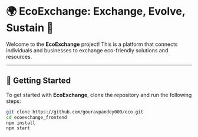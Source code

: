# 🌍 EcoExchange: Exchange, Evolve, Sustain 🌱

Welcome to the **EcoExchange** project! This is a platform that connects individuals and businesses to exchange eco-friendly solutions and resources.

---

## 🚀 Getting Started

To get started with **EcoExchange**, clone the repository and run the following steps:

```bash
git clone https://github.com/gouravpandey009/eco.git
cd ecoexchange_frontend
npm install
npm start
